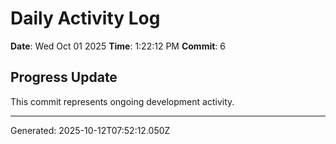 # Daily Activity Log

**Date**: Wed Oct 01 2025
**Time**: 1:22:12 PM
**Commit**: 6

## Progress Update

This commit represents ongoing development activity.

---
Generated: 2025-10-12T07:52:12.050Z
